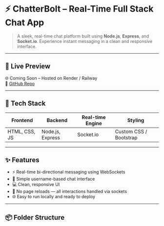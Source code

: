 #
# ⚡ ChatterBolt – Real-Time Full Stack Chat App

> A sleek, real-time chat platform built using **Node.js**, **Express**, and **Socket.io**. 
> Experience instant messaging in a clean and responsive interface.

---

## 🚀 Live Preview

🌐 Coming Soon – Hosted on Render / Railway  
🔗 [GitHub Repo](https://github.com/yourusername/chatterbolt)

---

## 🧩 Tech Stack

| Frontend       | Backend           | Real-time Engine | Styling     |
|----------------|-------------------|------------------|-------------|
| HTML, CSS, JS  | Node.js, Express  | Socket.io        | Custom CSS / Bootstrap |

---

## ✨ Features

- ⚡ Real-time bi-directional messaging using WebSockets
- 🧍 Simple username-based chat interface
- 💻 Clean, responsive UI
- 🔐 No page reloads — all interactions handled via sockets
- 🌐 Easy to run locally and ready to deploy

---

## 📦 Folder Structure

